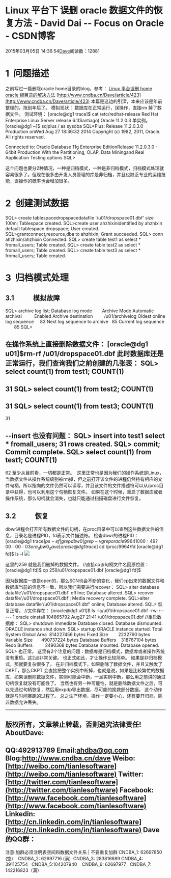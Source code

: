 
# Linux 平台下 误删 oracle 数据文件的恢复方法 - David Dai -- Focus on Oracle - CSDN博客


2015年03月05日 14:36:54[Dave](https://me.csdn.net/tianlesoftware)阅读数：12881




# 1  问题描述

之前写过一篇删除oracle home目录的blog，参考：
[Linux 平台误删 home oracle 根目录的解决方法](http://blog.csdn.net/tianlesoftware/article/details/43794273)
[http://www.cndba.cn/Dave/article/423](http://www.cndba.cn/Dave/article/423)
本篇是这边的引深，本来应该是年前整理的，拖到年后了。
模拟现状：
数据库在正常运行，误操作，直接rm 掉了数据文件。
测试环境：
[oracle@dg1 trace]$ cat /etc/redhat-release
Red Hat Enterprise Linux Server release 6.1(Santiago)
Oracle 11.2.0.3 单实例。
[oracle@dg1 ~]$ sqlplus / as sysdba
SQL*Plus: Release 11.2.0.3.0 Production onWed Aug 27 18:36:32 2014
Copyright (c) 1982, 2011, Oracle.  All rights reserved.

Connected to:
Oracle Database 11g Enterprise EditionRelease 11.2.0.3.0 - 64bit Production
With the Partitioning, OLAP, Data Miningand Real Application Testing options
SQL>

这个问题也要分2种情况，一种是归档模式，一种是非归档模式，归档模式处理就容易很多了。但现在很多由开发人员管理的库是非归档，并且也缺乏专业的运维技能，误操作的概率也会增加很多。

# 2  创建测试数据
SQL> create tablespacedropspacedatafile '/u01/dropspace01.dbf' size 100m;
Tablespace created.
SQL>create user ahzhixinidentified by ahzhixin default tablespace dropspace;
User created.
SQL>grantconnect,resource,dba to ahzhixin;
Grant succeeded.
SQL> conn ahzhixin/ahzhixin
Connected.
SQL> create table test1 as select * fromall_users;
Table created.
SQL> create table test2 as select * fromall_users;
Table created.
SQL> create table test3 as select * fromall_users;
Table created.


# 3  归档模式处理

## 3.1            模拟故障
SQL> archive log list;
Database log mode        Archive Mode
Automatic archival          Enabled
Archive destination         /u01/archivelog
Oldest online log sequence     83
Next log sequence to archive   85
Current log sequence        85
SQL>

在操作系统上直接删除数据文件：
[oracle@dg1 u01]$rm-rf /u01/dropspace01.dbf
此时数据库还是正常运行，我们查询我们之前创建的几张表：
SQL> select count(1) from test1;
COUNT(1)
----------
31
SQL> select count(1) from test2;
COUNT(1)
----------
31
SQL> select count(1) from test3;
COUNT(1)
----------
31

--insert 也没有问题：
SQL> insert into test1 select * fromall_users;
31 rows created.
SQL> commit;
Commit complete.
SQL> select count(1) from test1;
COUNT(1)
----------
62
至少从目前看，一切都是正常。  这里正常也是因为我们的操作系统是Linux，当数据文件从操作系统级别被rm掉，但之前打开该文件的进程仍然持有相应的文件句柄，所以指向的文件仍然可以读写，并且该文件的文件描述符可以从/proc目录中获得，也可以利用这个句柄恢复文件。
如果在这个时候，重启了数据库或者操作系统，那么句柄就会消失，也就只能通过扫描磁盘进行文件恢复。

## 3.2            恢复
dbwr进程会打开所有数据文件的句柄，在proc目录中可以查到这些数据文件的信息，目录名是进程PID，fd表示文件描述符。
检查dbwr的进程PID：
[oracle@dg1 trace]$ps -ef|grep dbw0|grep-v grep
oracle   9964     1  0 00:49 ?        00:00:03 ora_dbw0_dave
[oracle@dg1 trace]$ cd /proc/9964/fd
[oracle@dg1 fd]$ ls -l
![](https://img-blog.csdn.net/20150305143454974?watermark/2/text/aHR0cDovL2Jsb2cuY3Nkbi5uZXQvdGlhbmxlc29mdHdhcmU=/font/5a6L5L2T/fontsize/400/fill/I0JBQkFCMA==/dissolve/70/gravity/SouthEast)

这里的259 就是我们删掉的数据文件。
//直接cp该句柄文件名回原位置：
[oracle@dg1 fd]$ cp 259/u01/dropspace01.dbf
[oracle@dg1 fd]$

因为数据库一直是open的，那么SCN也会不断的变化，我们cp出来的数据文件和数据库当前的信息不一致，所以我们需要进行recover：
SQL> alter database datafile'/u01/dropspace01.dbf' offline;
Database altered.
SQL> recover datafile'/u01/dropspace01.dbf';
Media recovery complete.
SQL>alter database datafile'/u01/dropspace01.dbf' online;
Database altered.
SQL>
恢复正常。
//文件存在：
[oracle@dg1 u01]$ ls -la/u01/dropspace01.dbf
-rw-r----- 1 oracle oinstall 104865792 Aug27 21:41 /u01/dropspace01.dbf
//重启数据库：
SQL> shutdown immediate
Database closed.
Database dismounted.
ORACLE instance shut down.
SQL> startup
ORACLE instance started.
Total System Global Area  814227456 bytes
Fixed Size        2232760 bytes
Variable Size       490737224 bytes
Database Buffers    318767104 bytes
Redo Buffers          2490368 bytes
Database mounted.
Database opened.
SQL>
也正常。 这里有2个注意的问题：数据库是归档模式，数据库或者操作系统没有重启。这2点非常关键。 也正式如此，才让操作比较简单。
如果是非归档模式，那就要复杂很多了。
在非归档模式下，如果删除了数据文件，并且又触发了CKPT，那么CKPT 会直接把整个实例中断掉，也就是说，如果是比较繁忙的数据库，如果误删除数据文件，实例可能会中断，一旦实例中断，那么用之前讲的通过句柄恢复就没有可能性了。
当然也有另一种可能性，就是删除数据文件之后，可以先通过句柄恢复，然后用expdp导出数据，尽可能的挽救部分数据。 这个动作就是与时间赛跑的过程了。
总之生产环境，操作一定要小心，还有要开归档，除非数据允许丢失。



--------------------------------------------------------------------------------------------
版权所有，文章禁止转载，否则追究法律责任!
**AboutDave:**
--------------------------------------------------------------------------------------------
QQ:492913789
Email:ahdba@qq.com
Blog:http://www.cndba.cn/dave
Weibo:[http://weibo.com/tianlesoftware](http://weibo.com/tianlesoftware)
Twitter:[http://twitter.com/tianlesoftware](http://twitter.com/tianlesoftware)
Facebook:[http://www.facebook.com/tianlesoftware](http://www.facebook.com/tianlesoftware)
Linkedin:[http://cn.linkedin.com/in/tianlesoftware](http://cn.linkedin.com/in/tianlesoftware)
**Dave 的QQ群：**
--------------------------------------------------------------------------------------------
注意:加群必须注明表空间和数据文件关系 | 不要重复加群
CNDBA_1: 62697850 (空)    CNDBA_2: 62697716 (满)  CNDBA_3: 283816689
CNDBA_4: 391125754   CNDBA_5:104207940    CNDBA_6: 62697977   CNDBA_7: 142216823（满）

